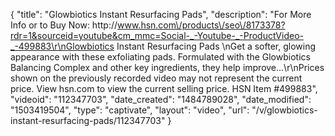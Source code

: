 {
    "title": "Glowbiotics Instant Resurfacing Pads",
    "description": "For More Info or to Buy Now: http:\/\/www.hsn.com\/products\/seo\/8173378?rdr=1&sourceid=youtube&cm_mmc=Social-_-Youtube-_-ProductVideo-_-499883\r\nGlowbiotics Instant Resurfacing Pads \nGet a softer, glowing appearance with these exfoliating pads. Formulated with the Glowbiotics Balancing Complex and other key ingredients, they help improve...\r\nPrices shown on the previously recorded video may not represent the current price.  View hsn.com to view the current selling price. HSN Item #499883",
    "videoid": "112347703",
    "date_created": "1484789028",
    "date_modified": "1503419504",
    "type": "captivate",
    "layout": "video",
    "url": "\/v\/glowbiotics-instant-resurfacing-pads\/112347703"
}